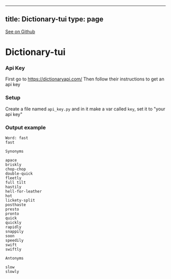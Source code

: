 
---
title: Dictionary-tui
type: page
---

[See on Github](https://github.com/jakeroggenbuck/Dictionary-tui/)

# Dictionary-tui

### Api Key
First go to https://dictionaryapi.com/
Then follow their instructions to get an api key

### Setup
Create a file named `api_key.py` and in it make a var called `key`, set it to "your api key"


### Output example

```
Word: fast
fast

Synonyms

apace
briskly
chop-chop
double-quick
fleetly
full tilt
hastily
hell-for-leather
hot
lickety-split
posthaste
presto
pronto
quick
quickly
rapidly
snappily
soon
speedily
swift
swiftly

Antonyms

slow
slowly
```
